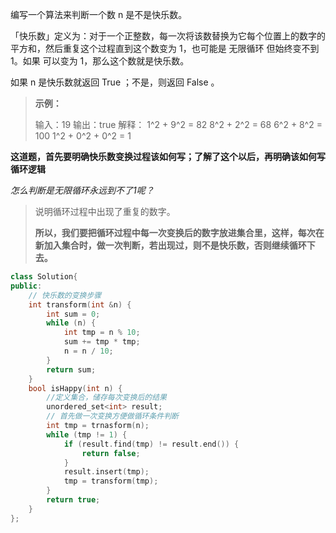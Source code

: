 编写一个算法来判断一个数 n 是不是快乐数。

「快乐数」定义为：对于一个正整数，每一次将该数替换为它每个位置上的数字的平方和，然后重复这个过程直到这个数变为 1，也可能是 无限循环 但始终变不到 1。如果 可以变为 1，那么这个数就是快乐数。

如果 n 是快乐数就返回 True ；不是，则返回 False 。



> **示例：**
>
> 输入：19
> 输出：true
> 解释：
> 1^2 + 9^2 = 82
> 8^2 + 2^2 = 68
> 6^2 + 8^2 = 100
> 1^2 + 0^2 + 0^2 = 1



**这道题，首先要明确快乐数变换过程该如何写；了解了这个以后，再明确该如何写循环逻辑**

*怎么判断是无限循环永远到不了1呢？*

> 说明循环过程中出现了重复的数字。
>
> **所以，我们要把循环过程中每一次变换后的数字放进集合里，这样，每次在新加入集合时，做一次判断，若出现过，则不是快乐数，否则继续循环下去。**



```cpp
class Solution{
public:
    // 快乐数的变换步骤
    int transform(int &n) {
        int sum = 0;
        while (n) {
            int tmp = n % 10;
            sum += tmp * tmp;
            n = n / 10;
        }
        return sum;
    }
    bool isHappy(int n) {
        //定义集合，储存每次变换后的结果
        unordered_set<int> result;
        // 首先做一次变换方便做循环条件判断
        int tmp = trnasform(n);
        while (tmp != 1) {
            if (result.find(tmp) != result.end()) {
                return false;
            }
            result.insert(tmp);
            tmp = transform(tmp);
        }
        return true;
    }
};
```

